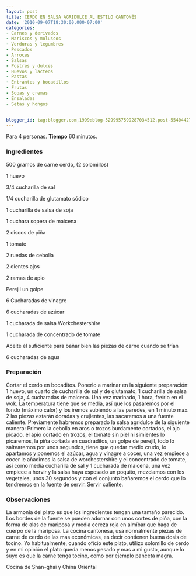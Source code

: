```yaml
---
layout: post
title: CERDO EN SALSA AGRIDULCE AL ESTILO CANTONÉS
date: '2010-09-07T18:30:00.000-07:00'
categories:
- Carnes y derivados
- Mariscos y moluscos
- Verduras y legumbres
- Pescados
- Arroces
- Salsas
- Postres y dulces
- Huevos y lacteos
- Pastas
- Entrantes y bocadillos
- Frutas
- Sopas y cremas
- Ensaladas
- Setas y hongos
 

blogger_id: tag:blogger.com,1999:blog-5299957599287034512.post-5540442769323439986
---
```


Para 4 personas.
<b>Tiempo</b> 60 minutos.

<h3>Ingredientes</h3>

500 gramos de carne cerdo, (2 solomillos)

1 huevo

3/4 cucharilla de sal

1/4 cucharilla de glutamato sódico

1 cucharilla de salsa de soja

1 cuchara sopera de maicena

2 discos de piña

1 tomate

2 ruedas de cebolla

2 dientes ajos

2 ramas de apio

Perejil un golpe

6 Cucharadas de vinagre

6 cucharadas de azúcar

1 cucharada de salsa Workchestershire

1 cucharada de concentrado de tomate

Aceite él suficiente para bañar bien las piezas de carne cuando se frían

6 cucharadas de agua

<h3>Preparación</h3>

Cortar el cerdo en bocaditos. Ponerlo a marinar en la siguiente preparación: 1 huevo, un cuarto de cucharilla de sal y de glutamato, 1 cucharilla de salsa de soja, 4 cucharadas de maicena. Una vez marinado, 1 hora, freírlo en el wok. La temperatura tiene que se media, así que los pasaremos por el fondo (máximo calor) y los iremos subiendo a las paredes, en 1 minuto max. 2 las piezas estarán doradas y crujientes, las sacaremos a una fuente caliente. Previamente habremos preparado la salsa agridulce de la siguiente manera: Primero la cebolla en aros o trozos burdamente cortados, el ajo picado, el apio cortado en trozos, el tomate sin piel ni simientes lo picaremos, la piña cortada en cuadraditos, un golpe de perejil, todo lo saltearemos por unos segundos, tiene que quedar medio crudo, lo apartamos y ponemos el azúcar, agua y vinagre a cocer, una vez empiece a cocer le añadimos la salsa de worchestershire y el concentrado de tomate, así como media cucharilla de sal y 1 cucharada de maicena, una vez empiece a hervir y la salsa haya espesado un poquito, mezclamos con los vegetales, unos 30 segundos y con el conjunto bañaremos el cerdo que lo tendremos en la fuente de servir. Servir caliente.

<h3>Observaciones</h3>

La armonía del plato es que los ingredientes tengan una tamaño parecido. Los bordes de la fuente se pueden adornar con unos cortes de piña, con la forma de alas de mariposa y media cereza roja en almíbar que haga de cuerpo de la mariposa. La cocina cantonesa, usa normalmente piezas de carne de cerdo de las mas económicas, es decir contienen buena dosis de tocino. Yo habitualmente, cuando oficio este plato, utilizo solomillo de cerdo y en mi opinión el plato queda menos pesado y mas a mi gusto, aunque lo suyo es que la carne tenga tocino, como por ejemplo panceta magra.

Cocina de Shan-ghai y China Oriental

